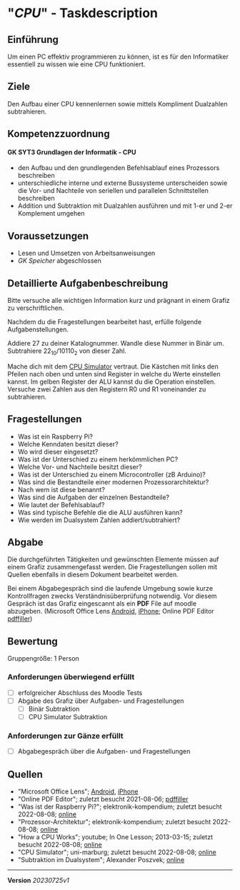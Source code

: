 # "*CPU*" - Taskdescription

## Einführung

Um einen PC effektiv programmieren zu können, ist es für den Informatiker essentiell zu wissen wie eine CPU funktioniert.

## Ziele

Den Aufbau einer CPU kennenlernen sowie mittels Kompliment Dualzahlen subtrahieren.


## Kompetenzzuordnung

#### GK SYT3 Grundlagen der Informatik - CPU

* den Aufbau und den grundlegenden Befehlsablauf eines Prozessors beschreiben
* unterschiedliche interne und externe Bussysteme unterscheiden sowie die Vor- und Nachteile von seriellen und parallelen Schnittstellen beschreiben
* Addition und Subtraktion mit Dualzahlen ausführen und mit 1-er und 2-er Komplement umgehen

## Voraussetzungen

* Lesen und Umsetzen von Arbeitsanweisungen
* *GK Speicher* abgeschlossen

## Detaillierte Aufgabenbeschreibung
Bitte versuche alle wichtigen Information kurz und prägnant in einem Grafiz zu verschriftlichen.

Nachdem du die Fragestellungen bearbeitet hast, erfülle folgende Aufgabenstellungen.

Addiere 27 zu deiner Katalognummer. Wandle diese Nummer in Binär um. Subtrahiere 22<sub>10</sub>/10110<sub>2</sub> von dieser Zahl.

Mache dich mit dem [CPU Simulator](https://www.mathematik.uni-marburg.de/~thormae/lectures/ti1/code/cpusim/index.html) vertraut. Die Kästchen mit links den Pfeilen nach oben und unten sind Register in welche du Werte einstellen kannst. Im gelben Register der ALU kannst du die Operation einstellen. Versuche zwei Zahlen aus den Registern R0 und R1 voneinander zu subtrahieren.

## Fragestellungen

* Was ist ein Raspberry Pi?
* Welche Kenndaten besitzt dieser?
* Wo wird dieser eingesetzt?
* Was ist der Unterschied zu einem herkömmlichen PC?
* Welche Vor- und Nachteile besitzt dieser?
* Was ist der Unterschied zu einem Microcontroller (zB Arduino)?
* Was sind die Bestandteile einer modernen Prozessorarchitektur?
* Nach wem ist diese benannt?
* Was sind die Aufgaben der einzelnen Bestandteile?
* Wie lautet der Befehlsablauf?
* Was sind typische Befehle die die ALU ausführen kann?
* Wie werden im Dualsystem Zahlen addiert/subtrahiert?

## Abgabe
Die durchgeführten Tätigkeiten und gewünschten Elemente müssen auf einem Grafiz zusammengefasst werden. Die Fragestellungen sollen mit Quellen ebenfalls in diesem Dokument bearbeitet werden.

Bei einem Abgabegespräch sind die laufende Umgebung sowie kurze Kontrollfragen zwecks Verständnisüberprüfung notwendig. Vor diesem Gespräch ist das Grafiz eingescannt als ein **PDF** File auf moodle abzugeben. (Microsoft Office Lens [Android](https://play.google.com/store/apps/details?id=com.microsoft.office.officelens&hl=de_AT&gl=US), [iPhone](https://apps.apple.com/at/app/microsoft-office-lens-pdf-scan/id975925059); Online PDF Editor [pdffiller](https://www.pdffiller.com/de/))

## Bewertung
Gruppengröße: 1 Person
### Anforderungen **überwiegend erfüllt**
- [ ] erfolgreicher Abschluss des Moodle Tests
- [ ] Abgabe des Grafiz über Aufgaben- und Fragestellungen
  - [ ] Binär Subtraktion
  - [ ] CPU Simulator Subtraktion
### Anforderungen **zur  Gänze erfüllt**
- [ ] Abgabegespräch über die Aufgaben- und Fragestellungen

## Quellen
* "Microsoft Office Lens";  [Android](https://play.google.com/store/apps/details?id=com.microsoft.office.officelens&hl=de_AT&gl=US), [iPhone](https://apps.apple.com/at/app/microsoft-office-lens-pdf-scan/id975925059)
* "Online PDF Editor"; zuletzt besucht 2021-08-06; [pdffiller](https://www.pdffiller.com/de/)
* "Was ist der Raspberry Pi?"; elektronik-kompendium; zuletzt besucht 2022-08-08; [online](http://www.elektronik-kompendium.de/sites/com/1904221.htm)
* "Prozessor-Architektur"; elektronik-kompendium; zuletzt besucht 2022-08-08; [online](https://www.elektronik-kompendium.de/sites/com/1310171.htm)
* "How a CPU Works"; youtube; In One Lesson; 2013-03-15; zuletzt besucht 2022-08-08; [online](https://www.youtube.com/watch?v=cNN_tTXABUA)
* "CPU Simulator"; uni-marburg; zuletzt besucht 2022-08-08; [online](https://www.mathematik.uni-marburg.de/~thormae/lectures/ti1/code/cpusim/index.html)
* "Subtraktion im Dualsystem"; Alexander Poszvek; [online](https://elearning.tgm.ac.at/pluginfile.php/11033/mod_folder/content/0/Subtraktion%20im%20Dualsystem.pptx)

---
**Version**  *20230725v1*